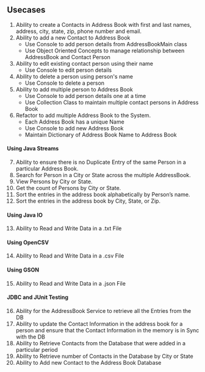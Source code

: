 
## Usecases
1. Ability to create a Contacts in Address Book with first and last names, address, city, state, zip, phone number and email.
2. Ability to add a new Contact to Address Book 
    - Use Console to add person details from AddressBookMain class
    - Use Object Oriented Concepts to manage relationship between AddressBook and Contact Person
3. Ability to edit existing contact person using their name
    - Use Console to edit person details
4. Ability to delete a person using person's name 
    - Use Console to delete a person
5. Ability to add multiple person to Address Book
    - Use Console to add person details one at a time
    - Use Collection Class to maintain multiple contact persons in Address Book
6. Refactor to add multiple Address Book to the System. 
    - Each Address Book has a unique Name 
    - Use Console to add new Address Book 
    - Maintain Dictionary of Address Book Name to Address Book
    
#### Using Java Streams
7. Ability to ensure there is no Duplicate Entry of the same Person in a particular Address Book.
8. Search for Person in a City or State across the multiple AddressBook.
9. View Persons by City or State.
10. Get the count of Persons by City or State.
11. Sort the entries in the address book alphabetically by Person’s name.
12. Sort the entries in the address book by City, State, or Zip.

#### Using Java IO
13. Ability to Read and Write Data in a .txt File 

#### Using OpenCSV
14. Ability to Read and Write Data in a .csv File 

#### Using GSON
15. Ability to Read and Write Data in a .json File 

#### JDBC and JUnit Testing
16. Ability for the AddressBook Service to retrieve all the Entries from the DB
17. Ability to update the Contact Information in the address book for a person and ensure that the Contact Information in the memory is in Sync with the DB
18. Ability to Retrieve Contacts from the Database that were added in a particular period
19. Ability to Retrieve number of Contacts in the Database by City or State
20. Ability to Add new Contact to the Address Book Database



